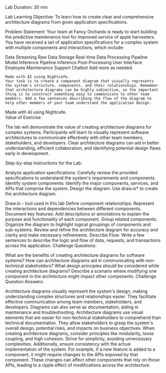Lab Duration: 30 min

Lab Learning Objective: To learn how to create clear and comprehensive architecture diagrams from given application specifications.

Problem Statement: Your team at Fancy Orchards is ready to start building
the predictive maintenance tool for improved service of apple harvesters.
You have received a set of application specifications for a complex system
with multiple components and interactions, which include:

Data Streaming
Raw Data Storage
Real-time Data Processing Pipeline
Model Inference Pipeline
Inference Post-Processing
User Interface
Employee Maintenance Support Chatbot
Add more as needed.
  
 	Made with AI using Nightcafe.
	Your task is to create a component diagram that visually represents the system's structure, components, and their relationships. Remember that architecture diagrams can be highly subjective, so the important thing is to construct something easy to communicate to other team members. Add a few sentences describing the flow of the diagram to help other members of your team understand the application design.
Made with AI using Nightcafe.	 
Value of Exercise:

The lab will demonstrate the value of creating architecture diagrams for complex systems. Participants will learn to visually represent software architectures to communicate effectively with other team members, stakeholders, and developers. Clear architecture diagrams can aid in better understanding, efficient collaboration, and identifying potential design flaws early in development.

Step-by-step Instructions for the Lab:

Analyze application specifications: Carefully review the provided specifications to understand the system's requirements and components.
Identify system components: Identify the major components, services, and APIs that comprise the system.
Design the diagram: Use draw.io* to create the architecture diagram.

Draw.io - tool used in this lab
Define component relationships: Represent the interactions and dependencies between different components.
Document key features: Add descriptions or annotations to explain the purpose and functionality of each component.
Group related components: Organize the diagram to highlight logical groupings of components and sub-systems.
Review and refine the architecture diagram for accuracy and clarity and make necessary refinements.
Describe Flow: Write a few sentences to describe the logic and flow of data, requests, and transactions across the application.
Challenge Questions:

What are the benefits of creating architecture diagrams for software systems?
How can architecture diagrams aid in communicating with non-technical stakeholders?
What design principles should be considered while creating architecture diagrams?
Describe a scenario where modifying one component in the architecture might impact other components.
Challenge Question Answers:

Architecture diagrams visually represent the system's design, making understanding complex structures and relationships easier. They facilitate effective communication among team members, stakeholders, and developers. Diagrams can also serve as documentation, aiding in maintenance and troubleshooting.
Architecture diagrams use visual elements that are easier for non-technical stakeholders to comprehend than technical documentation. They allow stakeholders to grasp the system's overall design, potential risks, and impacts on business objectives.
When creating architecture diagrams, consider principles like modularity, loose coupling, and high cohesion. Strive for simplicity, avoiding unnecessary complexities. Additionally, ensure consistency with the actual implementation of the system.
For example, if a new feature is added to a component, it might require changes to the APIs exposed by that component. These changes can affect other components that rely on those APIs, leading to a ripple effect of modifications across the architecture.
 